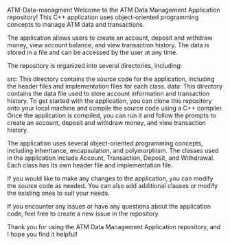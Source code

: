 ATM-Data-managment
Welcome to the ATM Data Management Application repository! This C++ application uses object-oriented programming concepts to manage ATM data and transactions.

The application allows users to create an account, deposit and withdraw money, view account balance, and view transaction history. The data is stored in a file and can be accessed by the user at any time.

The repository is organized into several directories, including:

src: This directory contains the source code for the application, including the header files and implementation files for each class. data: This directory contains the data file used to store account information and transaction history. To get started with the application, you can clone this repository onto your local machine and compile the source code using a C++ compiler. Once the application is compiled, you can run it and follow the prompts to create an account, deposit and withdraw money, and view transaction history.

The application uses several object-oriented programming concepts, including inheritance, encapsulation, and polymorphism. The classes used in the application include Account, Transaction, Deposit, and Withdrawal. Each class has its own header file and implementation file.

If you would like to make any changes to the application, you can modify the source code as needed. You can also add additional classes or modify the existing ones to suit your needs.

If you encounter any issues or have any questions about the application code, feel free to create a new issue in the repository.

Thank you for using the ATM Data Management Application repository, and I hope you find it helpful!
